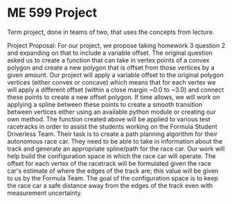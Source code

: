 # ME 599 Project

Term project, done in teams of two, that uses the concepts from lecture.

Project Proposal: For our project, we propose taking homework 3 question 2 and expanding on that to include a variable offset. 
The original question asked us to create a function that can take in vertex points of a convex polygon and create a new polygon that is offset from those vertices by a given amount. 
Our project will apply a variable offset to the original polygon vertices (either convex or concave) which means that for each vertex we will apply a different offset (within a close margin ~0.0 to ~3.0) and connect these points to create a new offset polygon. 
If time allows, we will work on applying a spline between these points to create a smooth transition between vertices either using an available python module or creating our own method. 
The function created above will be applied to various test racetracks in order to assist the students working on the Formula Student Driverless Team. 
Their task is to create a path planning algorithm for their autonomous race car. 
They need to be able to take in information about the track and generate an appropriate spline/path for the race car. 
Our work will help build the configuration space in which the race car will operate. 
The offset for each vertex of the racetrack will be formulated given the race car's estimate of where the edges of the track are; this value will be given to us by the Formula Team. 
The goal of the configuration space is to keep the race car a safe distance away from the edges of the track even with measurement uncertainty.
